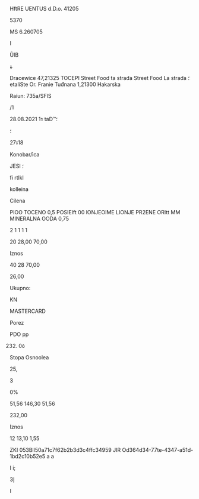 HftRE  UENTUS d.D.o.
41205

5370

MS  6.260705

ا

ŨIB

 ة

Dracewice  47,21325  TOCEPI
Street  Food  ta  strada
Street  Food  La  strada
؛etaliSte  Or.  Franie  Tuđnana  1,21300  Hakarska

Raíun:  735a/SFlS

/1

28.08.2021  1ร taD™؛

؛

27ะ18

Konobar/ìca

JESI ؛

fi rtlkl

kolleina

Cilena

PIOO  TOCENO  0,5
POSIEIft  00  lONJEOIME
LIONJE  PR2ENE
ORItt  MM
MINERALNA  OODA  0,75

2
1
1
1
1

20
28,00
70,00

Iznos

40
28
70,00

26,00

Ukupno:

KN

MASTERCARD

Porez

PDO
pp

232.  0٥

Stopa  Osnoolea

25,

3

0%

51,56
146,30
51,56

232,00

Iznos

12
13,10
1,55

ZKI  053Bll50a71c7f62b2b3d3c4ffc34959
JIR  Od364d34-77te-4347-a51d-1bd2c10b52e5
a
a

I
i;

3إ

ا

